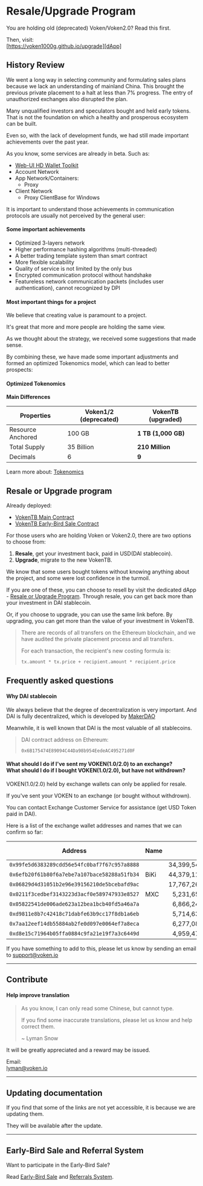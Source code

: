 # Resale/Upgrade Program

You are holding old (deprecated) Voken/Voken2.0? Read this first.

Then, visit:<br>
[https://voken1000g.github.io/upgrade][dApp]


## History Review

We went a long way in selecting community and formulating sales plans
because we lack an understanding of mainland China.
This brought the previous private placement to a halt at less than 7% progress.
The entry of unauthorized exchanges also disrupted the plan.

Many unqualified investors and speculators bought and held early tokens.
That is not the foundation on which a healthy and prosperous ecosystem can be built.

Even so, with the lack of development funds,
we had still made important achievements over the past year.

As you know, some services are already in beta. Such as:

- [Web-UI HD Wallet Toolkit][Web-UI HD Wallet Toolkit]
- Account Network
- App Network/Containers:
	- Proxy
- Client Network
	- Proxy ClientBase for Windows

It is important to understand
those achievements in communication protocols
are usually not perceived by the general user:


#### Some important achievements

- Optimized 3-layers network
- Higher performance hashing algorithms (multi-threaded)
- A better trading template system than smart contract
- More flexible scalability
- Quality of service is not limited by the only bus
- Encrypted communication protocol without handshake
- Featureless network communication packets (includes user authentication),
  cannot recognized by DPI


#### Most important things for a project

We believe that creating value is paramount to a project.

It's great that more and more people are holding the same view.

As we thought about the strategy, we received some suggestions that made sense.

By combining these,
we have made some important adjustments
and formed an optimized Tokenomics model,
which can lead to better prospects:


#### Optimized Tokenomics

**Main Differences**

| Properties        | Voken1/2 (deprecated) | VokenTB (upgraded)  |
| ----------------- | --------------------- | ------------------- |
| Resource Anchored | 100 GB                | **1 TB (1,000 GB)** |
| Total Supply      | 35 Billion            | **210 Million**     |
| Decimals          | 6                     | **9**               |

Learn more about: [Tokenomics][Tokenomics]


## Resale or Upgrade program

Already deployed:

- [VokenTB Main Contract][VokenTB Main Contract]
- [VokenTB Early-Bird Sale Contract][VokenTB Early-Bird Sale Contract]

For those users who are holding Voken or Voken2.0,
there are two options to choose from:

1. **Resale**, get your investment back, paid in USD(DAI stablecoin).
2. **Upgrade**, migrate to the new VokenTB.

We know that some users bought tokens
without knowing anything about the project,
and some were lost confidence in the turmoil.

If you are one of these,
you can choose to resell by visit the dedicated dApp - [Resale or Upgrade Program][dApp].
Through resale,
you can get back more than your investment in DAI stablecoin.

Or, if you choose to upgrade,
you can use the same link before.
By upgrading,
you can get more than the value of your investment in VokenTB.

> There are records of all transfers on the Ethereum blockchain,
> and we have audited the private placement process and all transfers.
>
> For each transaction, the recipient's new costing formula is:
>
> ```python
> tx.amount * tx.price + recipient.amount * recipient.price
> ```


## Frequently asked questions

#### Why DAI stablecoin

We always believe that the degree of decentralization is very important.
And DAI is fully decentralized, which is developed by [MakerDAO][MakerDAO]

Meanwhile, it is well known that DAI is the most valuable of all stablecoins.

> DAI contract address on Ethereum:
>
> ```
> 0x6B175474E89094C44Da98b954EedeAC495271d0F
> ```


#### What should I do if I've sent my VOKEN(1.0/2.0) to an exchange?<br>What should I do if I bought VOKEN(1.0/2.0), but have not withdrown?

VOKEN(1.0/2.0) held by exchange wallets can only be applied for resale.

If you've sent your VOKEN to an exchange (or bought without withdrown).

You can contact Exchange Customer Service for assistance (get USD Token paid in DAI).

Here is a list of the exchange wallet addresses and names that we can confirm so far:

| Address                                        | Name | Voken1.0          | Voken2.0       | Audit Cost (USD) |
| ---------------------------------------------- | ---- | ----------------: | -------------: | ---------------: |
| ``0x99fe5d6383289cdd56e54fc0baf7f67c957a8888`` |      | 34,399,542.719752 | 144,722.669816 |      344,588.617 |
| ``0x6efb20f61b80f6a7ebe7a107bace58288a51fb34`` | BiKi | 44,379,111.252464 | 819,738.800063 |      410,808.485 |
| ``0x06829d4d31051b2e96e39156210de5bcebafd9ac`` |      | 17,767,266.337282 |                |      158,266.259 |
| ``0x0211f3cedbef3143223d3acf0e589747933e8527`` | MXC  |  5,231,651.443424 |                |       57,344.979 |
| ``0x05822541de006ade623a12bea1bcb40fd5a46a7a`` |      |  6,866,245.285419 |                |       49,198.027 |
| ``0xd9811e8b7c42418c71dabfe63b9cc17f8db1a6eb`` |      |  5,714,633.531198 |                |       51,895.346 |
| ``0x7aa12eef14db55884ab2fe0d097e0064ef7a8eca`` |      |  6,277,089.958439 |                |       51,700.893 |
| ``0xd8e15c71964b05ffa0884c9fa21e19f7a3c6449d`` |      |  4,959,470.229500 |                |       44,307.215 |

If you have something to add to this,
please let us know by sending an email to
support@voken.io


------

## Contribute

#### Help improve translation

> As you know, I can only read some Chinese, but cannot type.
>
> If you find some inaccurate translations, please let us know and help correct them.
>
> ~ Lyman Snow

It will be greatly appreciated and a reward may be issued.

Email:<br>
lyman@voken.io


------

## Updating documentation

If you find that some of the links are not yet accessible, it is because we are updating them.

They will be available after the update.


------

## Early-Bird Sale and Referral System

Want to participate in the Early-Bird Sale?

Read [Early-Bird Sale][Early-Bird Sale] and [Referrals System][Referrals System].









[dApp]:
  https://voken1000g.github.io/upgrade

[Web-UI HD Wallet Toolkit]:
  https://voken1000g.github.io/web-ui-wallet

[Tokenomics]:
  #updating-documentation

[VokenTB Main Contract]:
  #updating-documentation

[VokenTB Early-Bird Sale Contract]:
  #updating-documentation

[Early-Bird Sale]:
  #updating-documentation

[Referrals System]:
  #updating-documentation

[MakerDAO]:
  https://makerdao.com/
